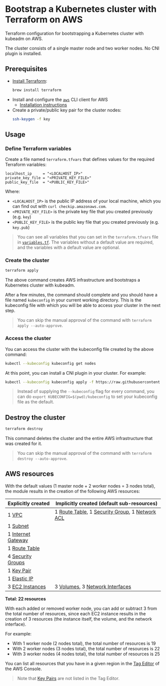 # Bootstrap a Kubernetes cluster with Terraform on AWS

Terraform configuration for bootstrapping a Kubernetes cluster with kubeadm on AWS.

The cluster consists of a single master node and two worker nodes. No CNI plugin is installed.

## Prerequisites

- [Install Terraform](https://www.terraform.io/downloads.html):
    ```bash
    brew install terraform
    ```
- Install and configure the [`aws`](https://aws.amazon.com/cli/) CLI client for AWS
  - [Installation instructions](https://docs.aws.amazon.com/cli/latest/userguide/cli-chap-install.html)
- Create a private/public key pair for the cluster nodes:
    ```bash
    ssh-keygen -f key
    ```

## Usage

### Define Terraform variables

Create a file named `terraform.tfvars` that defines values for the required Terraform variables:

```
localhost_ip     = "<LOCALHOST_IP>"
private_key_file = "<PRIVATE_KEY_FILE>"
public_key_file  = "<PUBLIC_KEY_FILE>"
```

Where:

- `<LOCALHOST_IP>` is the public IP address of your local machine, which you can find out with `curl checkip.amazonaws.com`.
- `<PRIVATE_KEY_FILE>` is the private key file that you created previously (e.g. `key`)
- `<PUBLIC_KEY_FILE>` is the public key file that you created previously (e.g. `key.pub`)

> You can see all variables that you can set in the `terraform.tfvars` file in [`variables.tf`](variables.tf). The variables without a default value are required, and the variables with a default value are optional.

### Create the cluster

```bash
terraform apply
```

The above command creates AWS infrastructure and bootstraps a Kubernetes cluster with kubeadm.

After a few minutes, the command should complete and you should have a file named `kubeconfig` in your current working directory. This is the kubeconfig file with which you will be able to access your cluster in the next step.

> You can skip the manual approval of the command with `terraform apply --auto-approve`.

### Access the cluster

You can access the cluster with the kubeconfig file created by the above command:

```bash
kubectl --kubeconfig kubeconfig get nodes
```

At this point, you can install a CNI plugin in your cluster. For example:

```bash
kubectl --kubeconfig kubeconfig apply -f https://raw.githubusercontent.com/cilium/cilium/1.7.0/install/kubernetes/quick-install.yaml
```

> Instead of supplying the `--kubeconfig` flag for every command, you can do `export KUBECONFIG=$(pwd)/kubeconfig` to set your kubeconfig file as the default.

## Destroy the cluster

```bash
terraform destroy
```

This command deletes the cluster and the entire AWS infrastructure that was created for it.

> You can skip the manual approval of the command with `terraform destroy --auto-approve`.

## AWS resources

With the default values (1 master node + 2 worker nodes = 3 nodes total), the module results in the creation of the following AWS resources:

| Explicitly created        | Implicitly created (default sub-resources)                          |
|---------------------------|---------------------------------------------------------------------|
| 1 [VPC][vpc]              | 1 [Route Table][rtb], 1 [Security Group][sg], 1 [Network ACL][acl]  |
| 1 [Subnet][subnet]        |                                                                     |
| 1 [Internet Gateway][igw] |                                                                     |
| 1 [Route Table][rtb]      |                                                                     |
| 4 [Security Groups][sg]   |                                                                     |
| 1 [Key Pair][key]         |                                                                     |
| 1 [Elastic IP][eip]       |                                                                     |
| 3 [EC2 Instances][i]      | 3 [Volumes][vol], 3 [Network Interfaces][eni]                       |

[vpc]: https://docs.aws.amazon.com/AWSEC2/latest/UserGuide/elastic-ip-addresses-eip.html
[acl]: https://docs.aws.amazon.com/vpc/latest/userguide/vpc-network-acls.html
[rtb]: https://docs.aws.amazon.com/vpc/latest/userguide/VPC_Route_Tables.html
[sg]: https://docs.aws.amazon.com/vpc/latest/userguide/VPC_SecurityGroups.html
[subnet]: https://docs.aws.amazon.com/vpc/latest/userguide/VPC_Subnets.html
[igw]: https://docs.aws.amazon.com/vpc/latest/userguide/VPC_Internet_Gateway.html
[eip]: https://docs.aws.amazon.com/AWSEC2/latest/UserGuide/elastic-ip-addresses-eip.html
[i]: https://docs.aws.amazon.com/AWSEC2/latest/UserGuide/concepts.html
[vol]: https://docs.aws.amazon.com/AWSEC2/latest/UserGuide/AmazonEBS.html
[eni]: https://docs.aws.amazon.com/AWSEC2/latest/UserGuide/using-eni.html
[key]: https://docs.aws.amazon.com/AWSEC2/latest/UserGuide/ec2-key-pairs.html

**Total: 22 resources**

With each added or removed worker node, you can add or subtract 3 from the total number of resources, since each EC2 instance results in the creation of 3 resources (the instance itself, the volume, and the network interface).

For example:

- With 1 worker node (2 nodes total), the total number of resources is 19
- With 2 worker nodes (3 nodes total), the total number of resources is 22
- With 3 worker nodes (4 nodes total), the total number of resources is 25

You can list all resources that you have in a given region in the [Tag Editor](https://console.aws.amazon.com/resource-groups/tag-editor) of the AWS Console.

> Note that [Key Pairs][key] are not listed in the Tag Editor.
